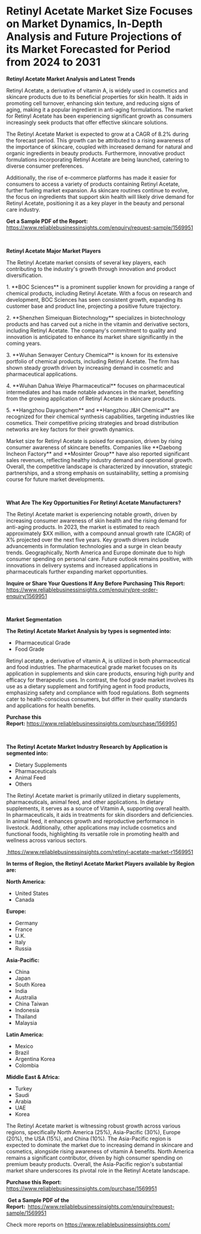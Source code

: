 <p><h1>Retinyl Acetate Market Size Focuses on Market Dynamics, In-Depth Analysis and Future Projections of its Market Forecasted for Period from 2024 to 2031</h1></p><p><strong>Retinyl Acetate Market Analysis and Latest Trends</strong></p>
<p><p>Retinyl Acetate, a derivative of vitamin A, is widely used in cosmetics and skincare products due to its beneficial properties for skin health. It aids in promoting cell turnover, enhancing skin texture, and reducing signs of aging, making it a popular ingredient in anti-aging formulations. The market for Retinyl Acetate has been experiencing significant growth as consumers increasingly seek products that offer effective skincare solutions.</p><p>The Retinyl Acetate Market is expected to grow at a CAGR of 8.2% during the forecast period. This growth can be attributed to a rising awareness of the importance of skincare, coupled with increased demand for natural and organic ingredients in beauty products. Furthermore, innovative product formulations incorporating Retinyl Acetate are being launched, catering to diverse consumer preferences.</p><p>Additionally, the rise of e-commerce platforms has made it easier for consumers to access a variety of products containing Retinyl Acetate, further fueling market expansion. As skincare routines continue to evolve, the focus on ingredients that support skin health will likely drive demand for Retinyl Acetate, positioning it as a key player in the beauty and personal care industry.</p></p>
<p><strong>Get a Sample PDF of the Report:&nbsp;</strong> <a href="https://www.reliablebusinessinsights.com/enquiry/request-sample/1569951?utm_campaign=1847&utm_medium=2&utm_source=Github&utm_content=ia&utm_term=29122024&utm_id=retinyl-acetate">https://www.reliablebusinessinsights.com/enquiry/request-sample/1569951</a></p>
<p>&nbsp;</p>
<p><strong>Retinyl Acetate Major Market Players</strong></p>
<p><p>The Retinyl Acetate market consists of several key players, each contributing to the industry's growth through innovation and product diversification. </p><p>1. **BOC Sciences** is a prominent supplier known for providing a range of chemical products, including Retinyl Acetate. With a focus on research and development, BOC Sciences has seen consistent growth, expanding its customer base and product line, projecting a positive future trajectory.</p><p>2. **Shenzhen Simeiquan Biotechnology** specializes in biotechnology products and has carved out a niche in the vitamin and derivative sectors, including Retinyl Acetate. The company's commitment to quality and innovation is anticipated to enhance its market share significantly in the coming years.</p><p>3. **Wuhan Senwayer Century Chemical** is known for its extensive portfolio of chemical products, including Retinyl Acetate. The firm has shown steady growth driven by increasing demand in cosmetic and pharmaceutical applications. </p><p>4. **Wuhan Dahua Weiye Pharmaceutical** focuses on pharmaceutical intermediates and has made notable advances in the market, benefiting from the growing application of Retinyl Acetate in skincare products.</p><p>5. **Hangzhou Dayangchem** and **Hangzhou J&H Chemical** are recognized for their chemical synthesis capabilities, targeting industries like cosmetics. Their competitive pricing strategies and broad distribution networks are key factors for their growth dynamics.</p><p>Market size for Retinyl Acetate is poised for expansion, driven by rising consumer awareness of skincare benefits. Companies like **Daebong Incheon Factory** and **Mosinter Group** have also reported significant sales revenues, reflecting healthy industry demand and operational growth. Overall, the competitive landscape is characterized by innovation, strategic partnerships, and a strong emphasis on sustainability, setting a promising course for future market developments.</p></p>
<p>&nbsp;</p>
<p><strong>What Are The Key Opportunities For Retinyl Acetate Manufacturers?</strong></p>
<p><p>The Retinyl Acetate market is experiencing notable growth, driven by increasing consumer awareness of skin health and the rising demand for anti-aging products. In 2023, the market is estimated to reach approximately $XX million, with a compound annual growth rate (CAGR) of X% projected over the next five years. Key growth drivers include advancements in formulation technologies and a surge in clean beauty trends. Geographically, North America and Europe dominate due to high consumer spending on personal care. Future outlook remains positive, with innovations in delivery systems and increased applications in pharmaceuticals further expanding market opportunities.</p></p>
<p><strong>Inquire or Share Your Questions If Any Before Purchasing This Report:</strong> <a href="https://www.reliablebusinessinsights.com/enquiry/pre-order-enquiry/1569951?utm_campaign=1847&utm_medium=2&utm_source=Github&utm_content=ia&utm_term=29122024&utm_id=retinyl-acetate">https://www.reliablebusinessinsights.com/enquiry/pre-order-enquiry/1569951</a></p>
<p>&nbsp;</p>
<p><strong>Market Segmentation</strong></p>
<p><strong>The Retinyl Acetate Market Analysis by types is segmented into:</strong></p>
<p><ul><li>Pharmaceutical Grade</li><li>Food Grade</li></ul></p>
<p><p>Retinyl acetate, a derivative of vitamin A, is utilized in both pharmaceutical and food industries. The pharmaceutical grade market focuses on its application in supplements and skin care products, ensuring high purity and efficacy for therapeutic uses. In contrast, the food grade market involves its use as a dietary supplement and fortifying agent in food products, emphasizing safety and compliance with food regulations. Both segments cater to health-conscious consumers, but differ in their quality standards and applications for health benefits.</p></p>
<p><strong>Purchase this Report:&nbsp;</strong><a href="https://www.reliablebusinessinsights.com/purchase/1569951?utm_campaign=1847&utm_medium=2&utm_source=Github&utm_content=ia&utm_term=29122024&utm_id=retinyl-acetate">https://www.reliablebusinessinsights.com/purchase/1569951</a></p>
<p>&nbsp;</p>
<p><strong>The Retinyl Acetate Market Industry Research by Application is segmented into:</strong></p>
<p><ul><li>Dietary Supplements</li><li>Pharmaceuticals</li><li>Animal Feed</li><li>Others</li></ul></p>
<p><p>The Retinyl Acetate market is primarily utilized in dietary supplements, pharmaceuticals, animal feed, and other applications. In dietary supplements, it serves as a source of Vitamin A, supporting overall health. In pharmaceuticals, it aids in treatments for skin disorders and deficiencies. In animal feed, it enhances growth and reproductive performance in livestock. Additionally, other applications may include cosmetics and functional foods, highlighting its versatile role in promoting health and wellness across various sectors.</p></p>
<p><a href="https://www.reliablebusinessinsights.com/retinyl-acetate-market-r1569951?utm_campaign=1847&utm_medium=2&utm_source=Github&utm_content=ia&utm_term=29122024&utm_id=retinyl-acetate">&nbsp;https://www.reliablebusinessinsights.com/retinyl-acetate-market-r1569951</a></p>
<p><strong>In terms of Region, the Retinyl Acetate Market Players available by Region are:</strong></p>
<p>
    <p> <strong> North America: </strong>
        <ul>
            <li>United States</li>
            <li>Canada</li>
        </ul>
        </p> 
    <p> <strong> Europe: </strong>
        <ul>
            <li>Germany</li>
            <li>France</li>
            <li>U.K.</li>
            <li>Italy</li>
            <li>Russia</li>
        </ul>
        </p> 
    <p> <strong> Asia-Pacific: </strong>
        <ul>
            <li>China</li>
            <li>Japan</li>
            <li>South Korea</li>
            <li>India</li>
            <li>Australia</li>
            <li>China Taiwan</li>
            <li>Indonesia</li>
            <li>Thailand</li>
            <li>Malaysia</li>
        </ul>
        </p> 
    <p> <strong> Latin America: </strong>
        <ul>
            <li>Mexico</li>
            <li>Brazil</li>
            <li>Argentina Korea</li>
            <li>Colombia</li>
        </ul>
        </p> 
    <p> <strong> Middle East & Africa: </strong>
        <ul>
            <li>Turkey</li>
            <li>Saudi</li>
            <li>Arabia</li>
            <li>UAE</li>
            <li>Korea</li>
        </ul>
    </p>
    </p>
<p><p>The Retinyl Acetate market is witnessing robust growth across various regions, specifically North America (25%), Asia-Pacific (30%), Europe (20%), the USA (15%), and China (10%). The Asia-Pacific region is expected to dominate the market due to increasing demand in skincare and cosmetics, alongside rising awareness of vitamin A benefits. North America remains a significant contributor, driven by high consumer spending on premium beauty products. Overall, the Asia-Pacific region's substantial market share underscores its pivotal role in the Retinyl Acetate landscape.</p></p>
<p><strong>Purchase this Report: </strong><a href="https://www.reliablebusinessinsights.com/purchase/1569951?utm_campaign=1847&utm_medium=2&utm_source=Github&utm_content=ia&utm_term=29122024&utm_id=retinyl-acetate">https://www.reliablebusinessinsights.com/purchase/1569951</a></p>
<p>&nbsp;<strong>Get a Sample PDF of the Report:&nbsp;&nbsp;</strong><a href="https://www.reliablebusinessinsights.com/enquiry/request-sample/1569951?utm_campaign=1847&utm_medium=2&utm_source=Github&utm_content=ia&utm_term=29122024&utm_id=retinyl-acetate">https://www.reliablebusinessinsights.com/enquiry/request-sample/1569951</a></p>
<p><strong></strong></p>
<p>Check more reports on <a href="https://www.reliablebusinessinsights.com/?utm_campaign=1847&utm_medium=2&utm_source=Github&utm_content=ia&utm_term=29122024&utm_id=retinyl-acetate">https://www.reliablebusinessinsights.com/</a></p>